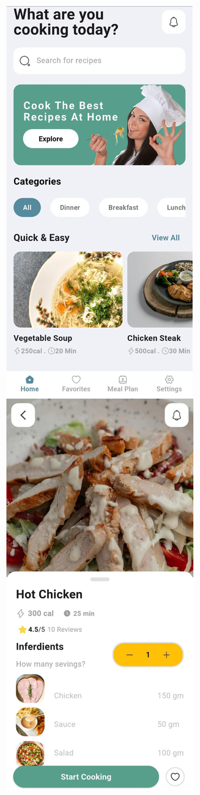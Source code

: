 ![image](https://github.com/AlaaKa27/Recipe-app/blob/main/2668177b-272c-4fcc-9895-d4c8df24e06f.jpg)
![image](https://github.com/AlaaKa27/Recipe-app/blob/main/682a422a-d5b4-4c38-b761-110512f1c149.jpg)
